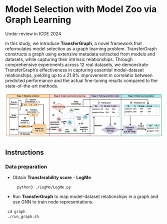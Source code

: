 # Model Selection with Model Zoo via Graph Learning
Under review in ICDE 2024

In this study, we introduce **TransferGraph**, a novel framework that reformulates model selection as a graph learning problem. TransferGraph constructs a graph using extensive metadata extracted from models and datasets, while capturing their intrinsic relationships. Through comprehensive experiments across 12 real datasets, we demonstrate TransferGraph’s effectiveness in capturing essential model-dataset relationships, yielding up to a 21.8% improvement in correlatio between predicted performance and the actual fine-tuning results compared to the state-of-the-art methods.

![image](https://github.com/zLizy/transferability_graph/blob/main/img/overview.jpg)

## Instructions
### Data preparation
* Obtain **Transferability score** - **LogMe**
  ```console
    python3 ./LogMe/LogMe.py
    ```   
*  Run **TransferGraph** to map model-dataset relationships in a graph and use GNN to train node representations.
  ```console
   cd graph
   ./run_graph.sh
   ``` 
